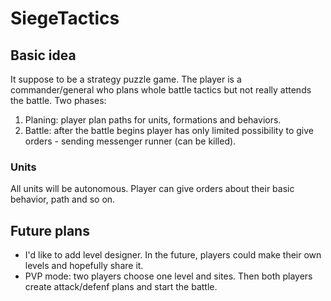 # SiegeTactics

## Basic idea
It suppose to be a strategy puzzle game. The player is a commander/general who plans whole battle tactics but not really attends the battle. Two phases:
 1. Planing: player plan paths for units, formations and behaviors.
 2. Battle: after the battle begins player has only limited possibility to give orders - sending messenger runner (can be killed).

### Units
All units will be autonomous. Player can give orders about their basic behavior, path and so on. 

## Future plans
 - I'd like to add level designer. In the future, players could make their own levels and hopefully share it.
 - PVP mode: two players choose one level and sites. Then both players create attack/defenf plans and start the battle.

